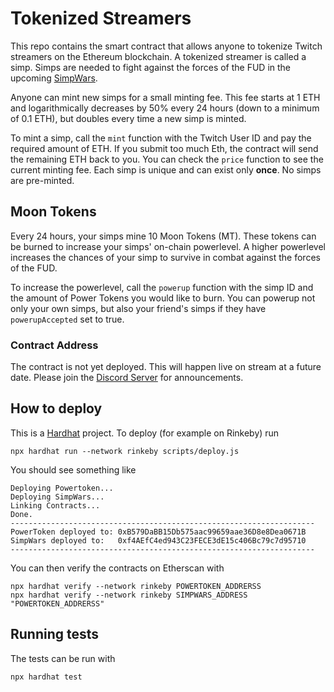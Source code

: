 # Tokenized Streamers

This repo contains the smart contract that allows anyone to tokenize Twitch streamers on the Ethereum blockchain. A tokenized streamer is called a simp. Simps are needed to fight against the forces of the FUD in the upcoming [SimpWars](https://github.com/buhrmi/simpwars).

Anyone can mint new simps for a small minting fee. This fee starts at 1 ETH and logarithmically decreases by 50% every 24 hours (down to a minimum of 0.1 ETH), but doubles every time a new simp is minted.

To mint a simp, call the `mint` function with the Twitch User ID and pay the required amount of ETH. If you submit too much Eth, the contract will send the remaining ETH back to you. You can check the `price` function to see the current minting fee. Each simp is unique and can exist only **once**. No simps are pre-minted. 

## Moon Tokens

Every 24 hours, your simps mine 10 Moon Tokens (MT). These tokens can be burned to increase your simps' on-chain powerlevel. A higher powerlevel increases the chances of your simp to survive in combat against the forces of the FUD.

To increase the powerlevel, call the `powerup` function with the simp ID and the amount of Power Tokens you would like to burn. You can powerup not only your own simps, but also your friend's simps if they have `powerupAccepted` set to true.


### Contract Address

The contract is not yet deployed. This will happen live on stream at a future date. Please join the [Discord Server](https://discord.gg/VH2haTs) for announcements.

## How to deploy

This is a [Hardhat](https://hardhat.org) project. To deploy (for example on Rinkeby) run 

```
npx hardhat run --network rinkeby scripts/deploy.js
```

You should see something like

```
Deploying Powertoken...
Deploying SimpWars...
Linking Contracts...
Done.
--------------------------------------------------------------------
PowerToken deployed to: 0xB579DaBB15Db575aac99659aae36D8e8Dea0671B
SimpWars deployed to:   0xf4AEfC4ed943C23FECE3dE15c406Bc79c7d95710
--------------------------------------------------------------------
```

You can then verify the contracts on Etherscan with

```
npx hardhat verify --network rinkeby POWERTOKEN_ADDRERSS
npx hardhat verify --network rinkeby SIMPWARS_ADDRESS "POWERTOKEN_ADDRERSS"
```

## Running tests

The tests can be run with 

```
npx hardhat test
```
